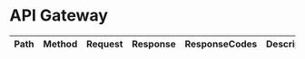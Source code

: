 # API Gateway
| Path                          | Method | Request         | Response | ResponseCodes | Description            |
| ----------------------------- | ------ | --------------- | -------- | ------------- | ---------------------- |
